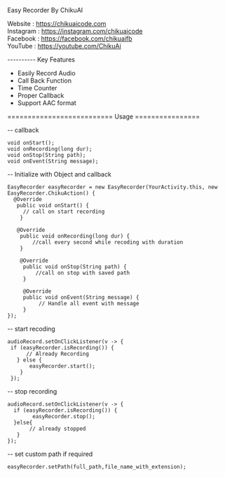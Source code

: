 Easy Recorder By ChikuAI

Website : https://chikuaicode.com <br>
Instagram : https://instagram.com/chikuaicode  <br>
Facebook : https://facebook.com/chikuaifb <br>
YouTube : https://youtube.com/ChikuAi <br>


---------- Key Features

* Easily Record Audio
* Call Back Function
* Time Counter
* Proper Callback
* Support AAC format

========================== Usage ================

-- callback 

    void onStart();
    void onRecording(long dur);
    void onStop(String path);
    void onEvent(String message);

         

-- Initialize with Object and callback 

    EasyRecorder easyRecorder = new EasyRecorder(YourActivity.this, new EasyRecorder.ChikuAction() {
      @Override
       public void onStart() {
         // call on start recording
        }

       @Override
        public void onRecording(long dur) {
            //call every second while recoding with duration
        }

        @Override
         public void onStop(String path) {
             //call on stop with saved path
         }

         @Override
         public void onEvent(String message) {
              // Handle all event with message
         }
    });




-- start recoding

    audioRecord.setOnClickListener(v -> {
     if (easyRecorder.isRecording()) {
          // Already Recording
       } else {
           easyRecorder.start();
        }
     });


        
-- stop recording


    audioRecord.setOnClickListener(v -> {
      if (easyRecorder.isRecording()) {
            easyRecorder.stop();
      }else{
           // already stopped
       }
    });


-- set custom path if required

    easyRecorder.setPath(full_path,file_name_with_extension);

